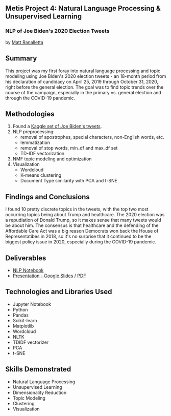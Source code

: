 ## Metis Project 4: Natural Language Processing & Unsupervised Learning
### NLP of Joe Biden's 2020 Election Tweets

by [Matt Ranalletta](https://www.linkedin.com/in/matthewranalletta/)

## Summary

This project was my first foray into natural language processing and topic modeling using Joe Biden's 2020 election tweets - an 18-month period from his declaration of candidacy on April 25, 2019 through October 31, 2020, right before the general election. The goal was to find topic trends over the course of the campaign, especially in the primary vs. general election and through the COVID-19 pandemic.

## Methodologies

1. Found a [Kaggle set of Joe Biden's tweets](https://www.kaggle.com/rohanrao/joe-biden-tweets).
2. NLP preprocessing: 
    - removal of apostrophes, special characters, non-English words, etc.
    - lemmatization
    - removal of stop words, min_df and max_df set
    - TD-IDF vectorization
3. NMF topic modeling and optimization
4. Visualization
    - Wordcloud
    - K-means clustering
    - Document Type similarity with PCA and t-SNE

## Findings and Conclusions

I found 10 pretty discrete topics in the tweets, with the top two most occurring topics being about Trump and healthcare. The 2020 election was a repudiation of Donald Trump, so it makes sense that many tweets would be about him. The consensus is that healthcare and the defending of the Affordable Care Act was a big reason Democrats won back the House of Representatibes in 2018, so it's no surprise that it continued to be the biggest policy issue in 2020, especially during the COVID-19 pandemic.

## Deliverables

- [NLP Notebook](https://github.com/mattranalletta/04_biden_election_tweets_NLP/blob/main/code/biden_tweets_NLP.ipynb)
- [Presentation - Google Slides](https://docs.google.com/presentation/d/1YA9d4hFXM-0iyGGHcCYHzsSTAXSwLso-KszxsPpfrBg/edit?usp=sharing) / [PDF](https://github.com/mattranalletta/04_biden_election_tweets_NLP/blob/main/presentation/Joe%20Biden's%20Election%20Tweets.pdf)

## Technologies and Libraries Used

- Jupyter Notebook
- Python
- Pandas
- Scikit-learn
- Matplotlib
- Wordcloud
- NLTK
- TDIDF vectorizer
- PCA
- t-SNE

## Skills Demonstrated

- Natural Language Processing
- Unsupervised Learning
- Dimensionality Reduction
- Topic Modeling
- Clustering
- Visualization
